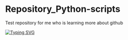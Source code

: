 # Repository_Python-scripts
Test repository for me who is learning more about github

<article class="markdown-body entry-content container-lg f5" itemprop="text"><p dir="auto"><a href="https://git.io/typing-svg" rel="nofollow"><img src="https://camo.githubusercontent.com/3ea870c3ddfbe54333e58974b975935e69ccf6743cda38f48183da3bc9d66aa2/68747470733a2f2f726561646d652d747970696e672d7376672e64656d6f6c61622e636f6d2f3f666f6e743d267765696768743d3630302673697a653d33302670617573653d313030302672616e646f6d3d66616c73652677696474683d363030266c696e65733d48656c6c6f2b546865726521213b53656a616d2b42656d2b2d2b56696e646f732861292b616f2b6d65752b50657266696c21" alt="Typing SVG" data-canonical-src="https://readme-typing-svg.demolab.com/?font=&amp;weight=600&amp;size=30&amp;pause=1000&amp;random=false&amp;width=600&amp;lines=Hello+There!!;Sejam+Bem+-+Vindos(a)+ao+meu+Perfil!" style="max-width: 100%;"></a></p>
</article>



